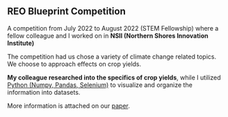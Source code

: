 ## REO Blueprint Competition

A competition from  July 2022 to August  2022 (STEM Fellowship) where a fellow colleague and I worked on in **NSII (Northern Shores Innovation Institute)**

The competition had us chose a variety of climate change related topics. We choose to approach effects on crop yields.

**My colleague researched into the specifics of crop yields**, while I utilized [Python (Numpy, Pandas, Selenium)](https://github.com/BnZel/reo_blueprint_challenge_2022/blob/master/reo_dataset.ipynb) to visualize and organize the information into datasets.

More information is attached on our [paper](https://github.com/BnZel/reo_blueprint_challenge_2022/blob/master/REO_Blueprint_Project_2022_Sam_and_Jason.pdf).
